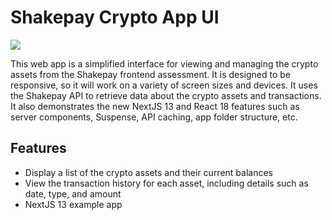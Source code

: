 # Shakepay Crypto App UI

![](https://github.com/EricDotSmith/shakepay-frontend/blob/main/app_demo.gif)

This web app is a simplified interface for viewing and managing the crypto assets from the Shakepay frontend assessment. It is designed to be responsive, so it will work on a variety of screen sizes and devices. It uses the Shakepay API to retrieve data about the crypto assets and transactions. It also demonstrates the new NextJS 13 and React 18 features such as server components, Suspense, API caching, app folder structure, etc.

## Features

- Display a list of the crypto assets and their current balances
- View the transaction history for each asset, including details such as date, type, and amount
- NextJS 13 example app
